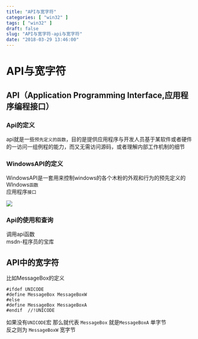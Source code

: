 ```yaml
---
title: "API与宽字符"
categories: [ "win32" ]
tags: [ "win32" ]
draft: false
slug: "API与宽字符-api与宽字符"
date: "2018-03-29 13:46:00"
---
```




# API与宽字符

## API（Application Programming Interface,应用程序编程接口）

### Api的定义

api就是一些`预先定义的函数`，目的是提供应用程序与开发人员基于某软件或者硬件的一访问一组例程的能力，而又无需访问源码，或者理解内部工作机制的细节

### WindowsAPI的定义

WindowsAPI是一套用来控制windows的各个木粉的外观和行为的预先定义的WIndows`函数`  
应用程序`接口`

![][1] 

### Api的使用和查询

调用api函数  
msdn-程序员的宝库

## API中的宽字符

比如MessageBox的定义

    #ifdef UNICODE
    #define MessageBox MessageBoxW
    #else
    #define MessageBox MessageBoxA
    #endif  //!UNICODE
    

如果没有`UNICODE`宏 那么就代表 `MessageBox` 就是`MessageBoxA` 单字节  
反之则为 `MessageBoxW` 宽字节

 [1]: /uploads/oss/2018-03-29-15222490920998.jpg ""